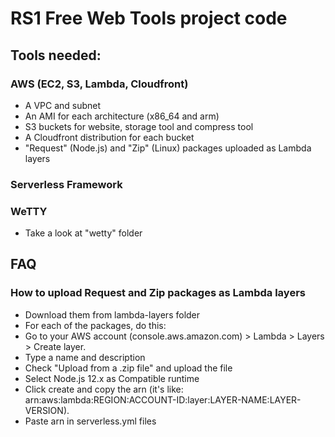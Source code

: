 # RS1 Free Web Tools project code
## Tools needed:
### AWS (EC2, S3, Lambda, Cloudfront)
- A VPC and subnet
- An AMI for each architecture (x86_64 and arm)
- S3 buckets for website, storage tool and compress tool
- A Cloudfront distribution for each bucket
- "Request" (Node.js) and "Zip" (Linux) packages uploaded as Lambda layers

### Serverless Framework

### WeTTY
- Take a look at "wetty" folder


## FAQ
### How to upload Request and Zip packages as Lambda layers
- Download them from lambda-layers folder
- For each of the packages, do this:
- Go to your AWS account (console.aws.amazon.com) > Lambda > Layers > Create layer.
- Type a name and description
- Check "Upload from a .zip file" and upload the file
- Select Node.js 12.x as Compatible runtime
- Click create and copy the arn (it's like: arn:aws:lambda:REGION:ACCOUNT-ID:layer:LAYER-NAME:LAYER-VERSION).
- Paste arn in serverless.yml files

